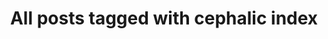 ---
layout: tag
title: "All posts tagged with cephalic index"
permalink: /weblog/tags/cephalic-index/
taxonomy: cephalic index
---